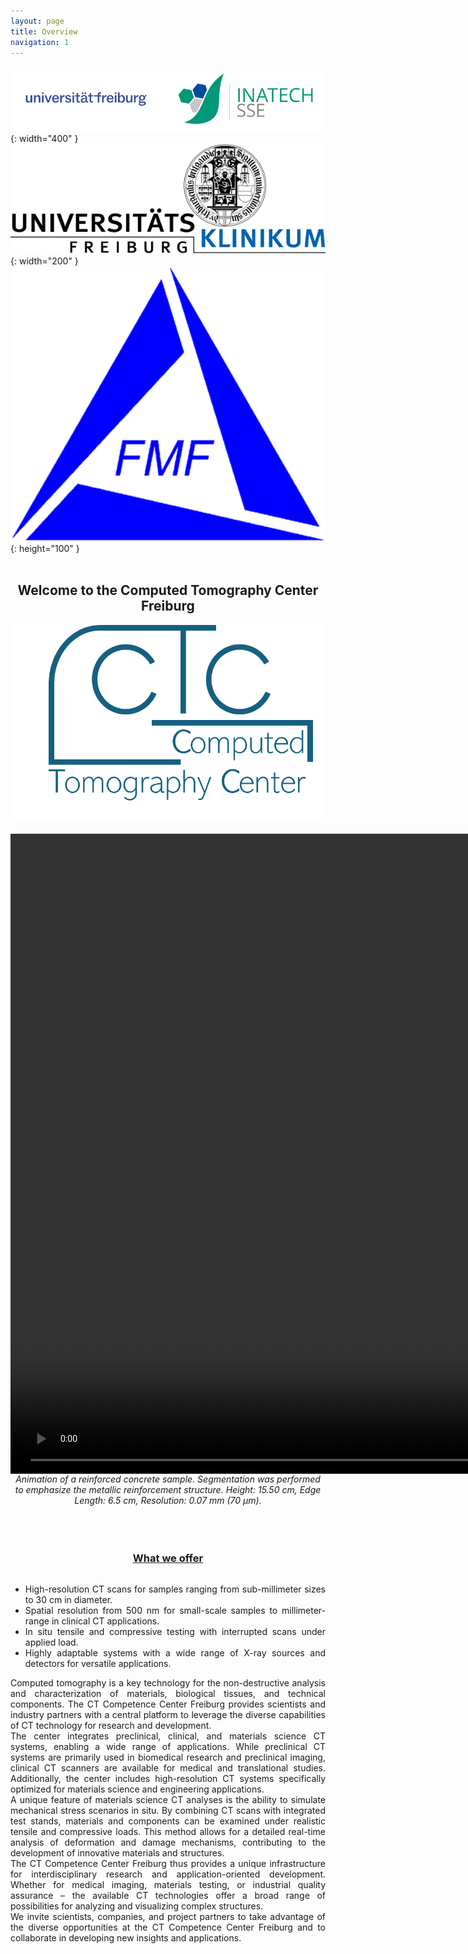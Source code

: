 ```yaml
---
layout: page
title: Overview
navigation: 1
---
```


![Logo](/images/logo/logo-alu-sse_width1000.png){: width="400" }
![LogoUK](images\logo\Uniklinik_Freiburg.png){: width="200" }
![LogoUK](images\logo\Logo_FMF.png){: height="100" }
<br>
<br>
<div style="text-align: center;">
  <h2>Welcome to the Computed Tomography Center Freiburg</h2>
</div>

<div style="text-align: center;">
    <img src="images\logo\LOGO_NEW_CTC_Fat.png" width="512px" alt="CTC Logo">
<br>
<br>
<div style="text-align: center;">
  <video autoplay loop muted height="1024" style="display: block; margin: 0 auto;">
    <source src="images\Video_Stahlbeton_rotation_Website_Portrait.mp4" type="video/mp4">
    Your browser does not support the video tag.
  </video>
<p style="font-style: italic; max-width: 600px; margin: 0 auto; text-align: center;">
    Animation of a reinforced concrete sample. Segmentation was performed to emphasize the metallic reinforcement structure. Height: 15.50 cm, Edge Length: 6.5 cm, Resolution: 0.07 mm (70 &mu;m).
  </p>
</div>
<br>
<br>

<br>
<h3><u>What we offer</u></h3>
<ul style="display: inline-block; text-align: justify;">
         <li>High-resolution CT scans for samples ranging from sub-millimeter sizes to 30 cm in diameter.</li>
        <li>Spatial resolution from 500 nm for small-scale samples to millimeter-range in clinical CT applications.</li>
        <li>In situ tensile and compressive testing with interrupted scans under applied load.</li>
        <li>Highly adaptable systems with a wide range of X-ray sources and detectors for versatile applications.</li>
    </ul>
</div>


<div style="text-align: justify;">
Computed tomography is a key technology for the non-destructive analysis and characterization of materials, biological tissues, and technical components. The CT Competence Center Freiburg provides scientists and industry partners with a central platform to leverage the diverse capabilities of CT technology for research and development.
<br>
The center integrates preclinical, clinical, and materials science CT systems, enabling a wide range of applications. While preclinical CT systems are primarily used in biomedical research and preclinical imaging, clinical CT scanners are available for medical and translational studies. Additionally, the center includes high-resolution CT systems specifically optimized for materials science and engineering applications.
<br>
A unique feature of materials science CT analyses is the ability to simulate mechanical stress scenarios in situ. By combining CT scans with integrated test stands, materials and components can be examined under realistic tensile and compressive loads. This method allows for a detailed real-time analysis of deformation and damage mechanisms, contributing to the development of innovative materials and structures.
<br>
The CT Competence Center Freiburg thus provides a unique infrastructure for interdisciplinary research and application-oriented development. Whether for medical imaging, materials testing, or industrial quality assurance – the available CT technologies offer a broad range of possibilities for analyzing and visualizing complex structures.
<br>
We invite scientists, companies, and project partners to take advantage of the diverse opportunities at the CT Competence Center Freiburg and to collaborate in developing new insights and applications.
</div>

